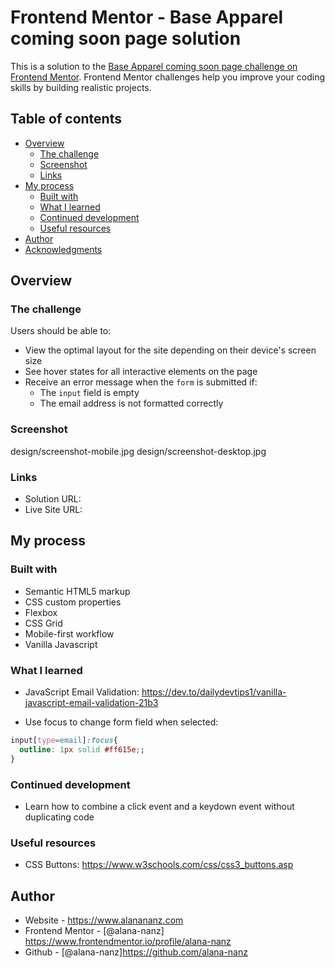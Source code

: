 # Frontend Mentor - Base Apparel coming soon page solution

This is a solution to the [Base Apparel coming soon page challenge on Frontend Mentor](https://www.frontendmentor.io/challenges/base-apparel-coming-soon-page-5d46b47f8db8a7063f9331a0). Frontend Mentor challenges help you improve your coding skills by building realistic projects. 

## Table of contents

- [Overview](#overview)
  - [The challenge](#the-challenge)
  - [Screenshot](#screenshot)
  - [Links](#links)
- [My process](#my-process)
  - [Built with](#built-with)
  - [What I learned](#what-i-learned)
  - [Continued development](#continued-development)
  - [Useful resources](#useful-resources)
- [Author](#author)
- [Acknowledgments](#acknowledgments)

## Overview

### The challenge

Users should be able to:

- View the optimal layout for the site depending on their device's screen size
- See hover states for all interactive elements on the page
- Receive an error message when the `form` is submitted if:
  - The `input` field is empty
  - The email address is not formatted correctly

### Screenshot

design/screenshot-mobile.jpg
design/screenshot-desktop.jpg

### Links

- Solution URL: 
- Live Site URL: 

## My process

### Built with

- Semantic HTML5 markup
- CSS custom properties
- Flexbox
- CSS Grid
- Mobile-first workflow
- Vanilla Javascript

### What I learned

- JavaScript Email Validation: https://dev.to/dailydevtips1/vanilla-javascript-email-validation-21b3

- Use focus to change form field when selected:
```css
input[type=email]:focus{
  outline: 1px solid #ff615e;;     
}
```

### Continued development

- Learn how to combine a click event and a keydown event without duplicating code

### Useful resources

- CSS Buttons: https://www.w3schools.com/css/css3_buttons.asp

## Author

- Website - https://www.alanananz.com
- Frontend Mentor - [@alana-nanz] https://www.frontendmentor.io/profile/alana-nanz
- Github - [@alana-nanz]https://github.com/alana-nanz
